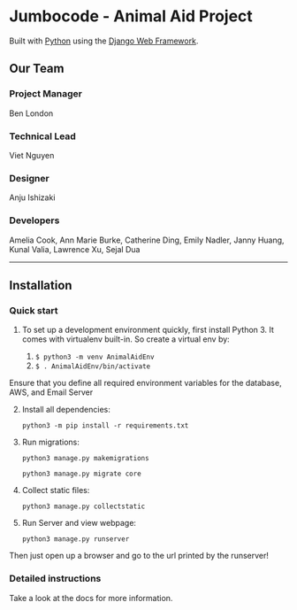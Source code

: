 

# Jumbocode - Animal Aid Project

Built with [Python][0] using the [Django Web Framework][1].

## Our Team
### Project Manager
Ben London
### Technical Lead
Viet Nguyen
### Designer
Anju Ishizaki
### Developers
Amelia Cook, Ann Marie Burke, Catherine Ding, Emily Nadler, Janny Huang, Kunal Valia, Lawrence Xu, Sejal Dua 

---

## Installation

### Quick start

1. To set up a development environment quickly, first install Python 3. It
comes with virtualenv built-in. So create a virtual env by:

    1. `$ python3 -m venv AnimalAidEnv`
    2. `$ . AnimalAidEnv/bin/activate`

Ensure that you define all required environment variables for the database, AWS, and Email Server

2. Install all dependencies:

    `python3 -m pip install -r requirements.txt`

3. Run migrations:

    `python3 manage.py makemigrations`
    
    `python3 manage.py migrate core`

4. Collect static files:

    `python3 manage.py collectstatic`

5. Run Server and view webpage:

    `python3 manage.py runserver`
    
 Then just open up a browser and go to the url printed by the runserver!

### Detailed instructions

Take a look at the docs for more information.
    

[0]: https://www.python.org/
[1]: https://www.djangoproject.com/

